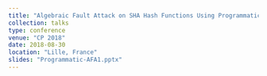 ```yaml
---
title: "Algebraic Fault Attack on SHA Hash Functions Using Programmatic SAT Solvers"
collection: talks
type: conference
venue: "CP 2018"
date: 2018-08-30
location: "Lille, France"
slides: "Programmatic-AFA1.pptx"
---
```



